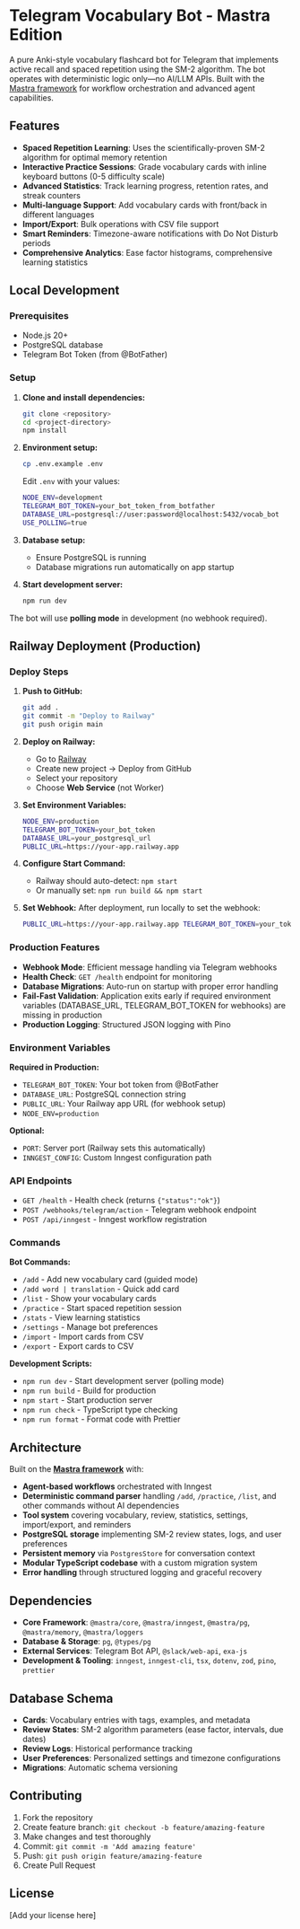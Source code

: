 # Telegram Vocabulary Bot - Mastra Edition

A pure Anki-style vocabulary flashcard bot for Telegram that implements active recall and spaced repetition using the SM-2 algorithm. The bot operates with deterministic logic only—no AI/LLM APIs.
Built with the [Mastra framework](https://mastra.ai/en/docs) for workflow orchestration and advanced agent capabilities.

## Features

- **Spaced Repetition Learning**: Uses the scientifically-proven SM-2 algorithm for optimal memory retention
- **Interactive Practice Sessions**: Grade vocabulary cards with inline keyboard buttons (0-5 difficulty scale)
- **Advanced Statistics**: Track learning progress, retention rates, and streak counters
- **Multi-language Support**: Add vocabulary cards with front/back in different languages
- **Import/Export**: Bulk operations with CSV file support
- **Smart Reminders**: Timezone-aware notifications with Do Not Disturb periods
- **Comprehensive Analytics**: Ease factor histograms, comprehensive learning statistics

## Local Development

### Prerequisites

- Node.js 20+
- PostgreSQL database
- Telegram Bot Token (from @BotFather)

### Setup

1. **Clone and install dependencies:**
   ```bash
   git clone <repository>
   cd <project-directory>
   npm install
   ```

2. **Environment setup:**
   ```bash
   cp .env.example .env
   ```
   
   Edit `.env` with your values:
   ```bash
   NODE_ENV=development
   TELEGRAM_BOT_TOKEN=your_bot_token_from_botfather
   DATABASE_URL=postgresql://user:password@localhost:5432/vocab_bot
   USE_POLLING=true
   ```

3. **Database setup:**
   - Ensure PostgreSQL is running
   - Database migrations run automatically on app startup

4. **Start development server:**
   ```bash
   npm run dev
   ```

The bot will use **polling mode** in development (no webhook required).

## Railway Deployment (Production)

### Deploy Steps

1. **Push to GitHub:**
   ```bash
   git add .
   git commit -m "Deploy to Railway"
   git push origin main
   ```

2. **Deploy on Railway:**
   - Go to [Railway](https://railway.app)
   - Create new project → Deploy from GitHub
   - Select your repository
   - Choose **Web Service** (not Worker)

3. **Set Environment Variables:**
   ```bash
   NODE_ENV=production
   TELEGRAM_BOT_TOKEN=your_bot_token
   DATABASE_URL=your_postgresql_url
   PUBLIC_URL=https://your-app.railway.app
   ```

4. **Configure Start Command:**
   - Railway should auto-detect: `npm start`
   - Or manually set: `npm run build && npm start`

5. **Set Webhook:**
   After deployment, run locally to set the webhook:
   ```bash
   PUBLIC_URL=https://your-app.railway.app TELEGRAM_BOT_TOKEN=your_token node scripts/set-telegram-webhook.js
   ```

### Production Features

- **Webhook Mode**: Efficient message handling via Telegram webhooks
- **Health Check**: `GET /health` endpoint for monitoring
- **Database Migrations**: Auto-run on startup with proper error handling
- **Fail-Fast Validation**: Application exits early if required environment variables (DATABASE_URL, TELEGRAM_BOT_TOKEN for webhooks) are missing in production
- **Production Logging**: Structured JSON logging with Pino

### Environment Variables

**Required in Production:**
- `TELEGRAM_BOT_TOKEN`: Your bot token from @BotFather
- `DATABASE_URL`: PostgreSQL connection string
- `PUBLIC_URL`: Your Railway app URL (for webhook setup)
- `NODE_ENV=production`

**Optional:**
- `PORT`: Server port (Railway sets this automatically)
- `INNGEST_CONFIG`: Custom Inngest configuration path

### API Endpoints

- `GET /health` - Health check (returns `{"status":"ok"}`)
- `POST /webhooks/telegram/action` - Telegram webhook endpoint
- `POST /api/inngest` - Inngest workflow registration

### Commands

**Bot Commands:**
- `/add` - Add new vocabulary card (guided mode)
- `/add word | translation` - Quick add card
- `/list` - Show your vocabulary cards
- `/practice` - Start spaced repetition session  
- `/stats` - View learning statistics
- `/settings` - Manage bot preferences
- `/import` - Import cards from CSV
- `/export` - Export cards to CSV

**Development Scripts:**
- `npm run dev` - Start development server (polling mode)
- `npm run build` - Build for production
- `npm start` - Start production server
- `npm run check` - TypeScript type checking
- `npm run format` - Format code with Prettier

## Architecture

Built on the **[Mastra framework](https://mastra.ai/en/docs)** with:

- **Agent-based workflows** orchestrated with Inngest
- **Deterministic command parser** handling `/add`, `/practice`, `/list`, and other commands without AI dependencies
- **Tool system** covering vocabulary, review, statistics, settings, import/export, and reminders
- **PostgreSQL storage** implementing SM-2 review states, logs, and user preferences
- **Persistent memory** via `PostgresStore` for conversation context
- **Modular TypeScript codebase** with a custom migration system
- **Error handling** through structured logging and graceful recovery

## Dependencies

- **Core Framework**: `@mastra/core`, `@mastra/inngest`, `@mastra/pg`, `@mastra/memory`, `@mastra/loggers`
- **Database & Storage**: `pg`, `@types/pg`
- **External Services**: Telegram Bot API, `@slack/web-api`, `exa-js`
- **Development & Tooling**: `inngest`, `inngest-cli`, `tsx`, `dotenv`, `zod`, `pino`, `prettier`

## Database Schema

- **Cards**: Vocabulary entries with tags, examples, and metadata
- **Review States**: SM-2 algorithm parameters (ease factor, intervals, due dates)
- **Review Logs**: Historical performance tracking
- **User Preferences**: Personalized settings and timezone configurations
- **Migrations**: Automatic schema versioning

## Contributing

1. Fork the repository
2. Create feature branch: `git checkout -b feature/amazing-feature`
3. Make changes and test thoroughly
4. Commit: `git commit -m 'Add amazing feature'`
5. Push: `git push origin feature/amazing-feature`
6. Create Pull Request

## License

[Add your license here]
